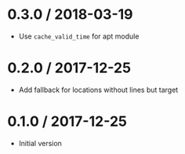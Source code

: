 # 0.3.0 / 2018-03-19

  * Use `cache_valid_time` for apt module

# 0.2.0 / 2017-12-25

  * Add fallback for locations without lines but target

# 0.1.0 / 2017-12-25

  * Initial version